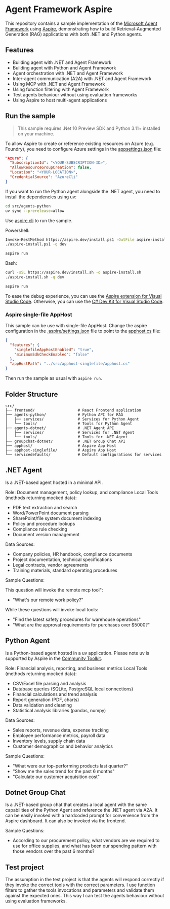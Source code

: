 # Agent Framework Aspire

This repository contains a sample implementation of the [Microsoft Agent Framework](https://github.com/microsoft/agent-framework/) using [Aspire](https://github.com/dotnet/aspire/), demonstrating how to build Retrieval-Augmented Generation (RAG) applications with both .NET and Python agents.

## Features

- Building agent with .NET and Agent Framework
- Building agent with Python and Agent Framework
- Agent orchestration with .NET and Agent Framework
- Inter-agent communication (A2A) with .NET and Agent Framework
- Using MCP with .NET and Agent Framework
- Using function filtering with Agent Framework
- Test agents behaviour without using evaluation frameworks
- Using Aspire to host multi-agent applications


## Run the sample

> This sample requires .Net 10 Preview SDK and Python 3.11+ installed on your machine.

To allow Aspire to create or reference existing resources on Azure (e.g. Foundry), you need to configure Azure settings in the [appsettings.json](./src/apphost/appsettings.json) file:

```json
"Azure": {
  "SubscriptionId": "<YOUR-SUBSCRIPTION-ID>",
  "AllowResourceGroupCreation": false,
  "Location": "<YOUR-LOCATION>",
  "CredentialSource": "AzureCli"
}
```

If you want to run the Python agent alongside the .NET agent, you need to install the dependencies using uv:

```bash
cd src/agents-python
uv sync --prerelease=allow
```

Use [aspire cli](https://learn.microsoft.com/en-us/dotnet/aspire/cli/install) to run the sample.

Powershell:
```bash
Invoke-RestMethod https://aspire.dev/install.ps1 -OutFile aspire-install.ps1
./aspire-install.ps1 -q dev

aspire run
```

Bash:
```bash
curl -sSL https://aspire.dev/install.sh -o aspire-install.sh
./aspire-install.sh -q dev

aspire run
```

To ease the debug experience, you can use the [Aspire extension for Visual Studio Code](https://marketplace.visualstudio.com/items?itemName=microsoft-aspire.aspire-vscode#:~:text=The%20Aspire%20VS%20Code%20extension,directly%20from%20Visual%20Studio%20Code.). Otherwise, you can use the [C# Dev Kit for Visual Studio Code](https://learn.microsoft.com/it-it/visualstudio/subscriptions/vs-c-sharp-dev-kit).

### Aspire single-file AppHost

This sample can be use with single-file AppHost. Change the aspire configuration in the [.aspire/settings.json](./.aspire/settings.json) file to point to the [apphost.cs](./src/apphost-singlefile/apphost.cs) file:

```json
{
  "features": {
    "singlefileAppHostEnabled": "true",
    "minimumSdkCheckEnabled": "false"
  },
  "appHostPath": "../src/apphost-singlefile/apphost.cs"
}
```

Then run the sample as usual with `aspire run`.

## Folder Structure

```
src/
├── frontend/                   # React Frontend application
├── agents-python/              # Python API for RAG
│   ├── services/               # Services for Python Agent
│   └── tools/                  # Tools for Python Agent
├── agents-dotnet/              # .NET Agent API
│   ├── services/               # Services for .NET Agent
│   └── tools/                  # Tools for .NET Agent
├── groupchat-dotnet/           # .NET Group Chat API
├── apphost/                    # Aspire App Host
├── apphost-singlefile/         # Aspire App Host
└── servicedefaults/            # Default configurations for services
```

## .NET Agent

Is a .NET-based agent hosted in a minimal API.

Role: Document management, policy lookup, and compliance Local Tools (methods returning mocked data):

- PDF text extraction and search
- Word/PowerPoint document parsing
- SharePoint/file system document indexing
- Policy and procedure lookups
- Compliance rule checking
- Document version management

Data Sources:

- Company policies, HR handbook, compliance documents
- Project documentation, technical specifications
- Legal contracts, vendor agreements
- Training materials, standard operating procedures

Sample Questions:

This question will invoke the remote mcp tool":
- "What's our remote work policy?"

While these questions will invoke local tools:
- "Find the latest safety procedures for warehouse operations"
- "What are the approval requirements for purchases over $5000?"

## Python Agent

Is a Python-based agent hosted in a uv application. Please note uv is supported by Aspire in the [Community Toolkit](https://learn.microsoft.com/en-us/dotnet/aspire/community-toolkit/hosting-python-extensions?tabs=dotnet-cli%2Cuv).

Role: Financial analysis, reporting, and business metrics Local Tools (methods returning mocked data):

- CSV/Excel file parsing and analysis
- Database queries (SQLite, PostgreSQL local connections)
- Financial calculations and trend analysis
- Report generation (PDF, charts)
- Data validation and cleaning
- Statistical analysis libraries (pandas, numpy)

Data Sources:

- Sales reports, revenue data, expense tracking
- Employee performance metrics, payroll data
- Inventory levels, supply chain data
- Customer demographics and behavior analytics

Sample Questions:

- "What were our top-performing products last quarter?"
- "Show me the sales trend for the past 6 months"
- "Calculate our customer acquisition cost"

## Dotnet Group Chat

Is a .NET-based group chat that creates a local agent with the same capabilities of the Python Agent and reference the .NET agent via A2A. It can be easily invoked with a hardcoded prompt for convenience from the Aspire dashboard. It can also be invoked via the frontend.

Sample Questions:
- According to our procurement policy, what vendors are we required to use for office supplies, and what has been our spending pattern with those vendors over the past 6 months?

## Test project

The assumption in the test project is that the agents will respond correctly if they invoke the correct tools with the correct parameters. I use function filters to gather the tools invocations and parameters and validate them against the expected ones. This way I can test the agents behaviour without using evaluation frameworks.